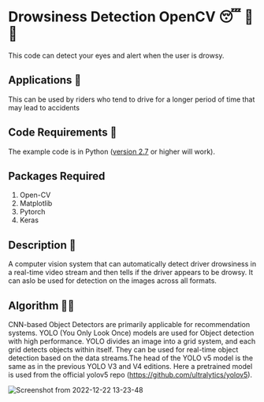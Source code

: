# Drowsiness Detection OpenCV 😴 🚫 🚗
This code can detect your eyes and alert when the user is drowsy.
## Applications 🎯
This can be used by riders who tend to drive for a longer period of time that may lead to accidents

## Code Requirements 🦄
The example code is in Python ([version 2.7](https://www.python.org/download/releases/2.7/) or higher will work). 

## Packages Required

1) Open-CV
2) Matplotlib
3) Pytorch
4) Keras


## Description 📌

A computer vision system that can automatically detect driver drowsiness in a real-time video stream and then tells if the driver appears to be drowsy.
It can aslo be used for detection on the images across all formats.

## Algorithm 👨‍🔬

CNN-based Object Detectors are primarily applicable for recommendation systems. YOLO (You Only Look Once) models are used for Object detection with high performance. YOLO divides an image into a grid system, and each grid detects objects within itself. They can be used for real-time object detection based on the data streams.The head of the YOLO v5 model is the same as in the previous YOLO V3 and V4 editions.
Here a pretrained model is used from the official yolov5 repo (https://github.com/ultralytics/yolov5).


![Screenshot from 2022-12-22 13-23-48](https://user-images.githubusercontent.com/96677478/209086998-a94aaa51-b087-46cf-9362-240561f43c3b.png)
